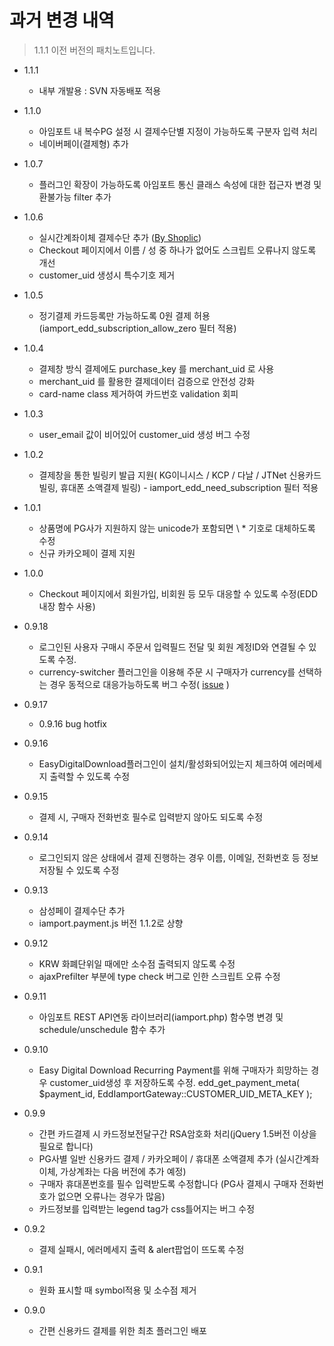 # 과거 변경 내역
> 1.1.1 이전 버전의 패치노트입니다.

* 1.1.1
    * 내부 개발용 : SVN 자동배포 적용

* 1.1.0
    * 아임포트 내 복수PG 설정 시 결제수단별 지정이 가능하도록 구분자 입력 처리
    * 네이버페이(결제형) 추가

* 1.0.7
    * 플러그인 확장이 가능하도록 아임포트 통신 클래스 속성에 대한 접근자 변경 및 환불가능 filter 추가

* 1.0.6
    * 실시간계좌이체 결제수단 추가 ([By Shoplic](https://shoplic.kr))
    * Checkout 페이지에서 이름 / 성 중 하나가 없어도 스크립트 오류나지 않도록 개선
    * customer_uid 생성시 특수기호 제거

* 1.0.5
    * 정기결제 카드등록만 가능하도록 0원 결제 허용 (iamport\_edd\_subscription\_allow\_zero 필터 적용)

* 1.0.4
    * 결제창 방식 결제에도 purchase\_key 를 merchant\_uid 로 사용
    * merchant\_uid 를 활용한 결제데이터 검증으로 안전성 강화
    * card-name class 제거하여 카드번호 validation 회피

* 1.0.3
    * user\_email 값이 비어있어 customer\_uid 생성 버그 수정

* 1.0.2
    * 결제창을 통한 빌링키 발급 지원( KG이니시스 / KCP / 다날 / JTNet 신용카드 빌링, 휴대폰 소액결제 빌링) - iamport\_edd\_need\_subscription 필터 적용

* 1.0.1
    * 상품명에 PG사가 지원하지 않는 unicode가 포함되면 \ * 기호로 대체하도록 수정
    * 신규 카카오페이 결제 지원

* 1.0.0
    * Checkout 페이지에서 회원가입, 비회원 등 모두 대응할 수 있도록 수정(EDD 내장 함수 사용)

* 0.9.18
    * 로그인된 사용자 구매시 주문서 입력필드 전달 및 회원 계정ID와 연결될 수 있도록 수정.
    * currency-switcher 플러그인을 이용해 주문 시 구매자가 currency를 선택하는 경우 동적으로 대응가능하도록 버그 수정( [issue](https://wordpress.org/support/topic/fix-for-the-gateway-to-take-the-correct-currency) )

* 0.9.17
    * 0.9.16 bug hotfix

* 0.9.16
    * EasyDigitalDownload플러그인이 설치/활성화되어있는지 체크하여 에러메세지 출력할 수 있도록 수정

* 0.9.15
    * 결제 시, 구매자 전화번호 필수로 입력받지 않아도 되도록 수정

* 0.9.14
    * 로그인되지 않은 상태에서 결제 진행하는 경우 이름, 이메일, 전화번호 등 정보 저장될 수 있도록 수정

* 0.9.13
    * 삼성페이 결제수단 추가
    * iamport.payment.js 버전 1.1.2로 상향

* 0.9.12
    * KRW 화폐단위일 때에만 소수점 출력되지 않도록 수정
    * ajaxPrefilter 부분에 type check 버그로 인한 스크립트 오류 수정

* 0.9.11
    * 아임포트 REST API연동 라이브러리(iamport.php) 함수명 변경 및 schedule/unschedule 함수 추가

* 0.9.10
    * Easy Digital Download Recurring Payment를 위해 구매자가 희망하는 경우 customer_uid생성 후 저장하도록 수정. edd_get_payment_meta( $payment_id, EddIamportGateway::CUSTOMER_UID_META_KEY );

* 0.9.9
    * 간편 카드결제 시 카드정보전달구간 RSA암호화 처리(jQuery 1.5버전 이상을 필요로 합니다)
    * PG사별 일반 신용카드 결제 / 카카오페이 / 휴대폰 소액결제 추가 (실시간계좌이체, 가상계좌는 다음 버전에 추가 예정)
    * 구매자 휴대폰번호를 필수 입력받도록 수정합니다 (PG사 결제시 구매자 전화번호가 없으면 오류나는 경우가 많음)
    * 카드정보를 입력받는 legend tag가 css틀어지는 버그 수정

* 0.9.2
    * 결제 실패시, 에러메세지 출력 & alert팝업이 뜨도록 수정

* 0.9.1
    * 원화 표시할 때 symbol적용 및 소수점 제거

* 0.9.0
    * 간편 신용카드 결제를 위한 최초 플러그인 배포
